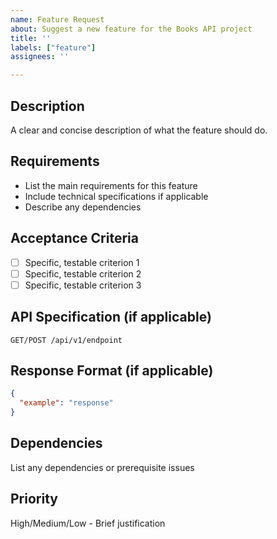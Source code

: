```yaml
---
name: Feature Request
about: Suggest a new feature for the Books API project
title: ''
labels: ["feature"]
assignees: ''

---
```


## Description

A clear and concise description of what the feature should do.

## Requirements

- List the main requirements for this feature
- Include technical specifications if applicable
- Describe any dependencies

## Acceptance Criteria

- [ ] Specific, testable criterion 1
- [ ] Specific, testable criterion 2
- [ ] Specific, testable criterion 3

## API Specification (if applicable)

```http
GET/POST /api/v1/endpoint
```

## Response Format (if applicable)

```json
{
  "example": "response"
}
```

## Dependencies

List any dependencies or prerequisite issues

## Priority

High/Medium/Low - Brief justification
